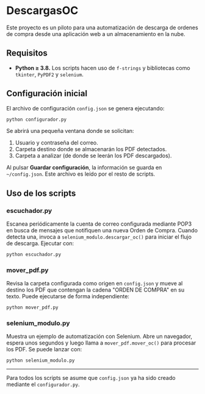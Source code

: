 # DescargasOC
Este proyecto es un piloto para una automatización de descarga de ordenes de
compra desde una aplicación web a un almacenamiento en la nube.

## Requisitos

- **Python ≥ 3.8.** Los scripts hacen uso de `f-strings` y bibliotecas como
  `tkinter`, `PyPDF2` y `selenium`.

## Configuración inicial

El archivo de configuración `config.json` se genera ejecutando:

```bash
python configurador.py
```

Se abrirá una pequeña ventana donde se solicitan:

1. Usuario y contraseña del correo.
2. Carpeta destino donde se almacenarán los PDF detectados.
3. Carpeta a analizar (de donde se leerán los PDF descargados).

Al pulsar **Guardar configuración**, la información se guarda en
`~/config.json`. Este archivo es leído por el resto de scripts.

## Uso de los scripts

### escuchador.py

Escanea periódicamente la cuenta de correo configurada mediante POP3 en busca
de mensajes que notifiquen una nueva Orden de Compra. Cuando detecta una,
invoca a `selenium_modulo.descargar_oc()` para iniciar el flujo de descarga.
Ejecutar con:

```bash
python escuchador.py
```

### mover_pdf.py

Revisa la carpeta configurada como origen en `config.json` y mueve al destino
los PDF que contengan la cadena "ORDEN DE COMPRA" en su texto. Puede ejecutarse
de forma independiente:

```bash
python mover_pdf.py
```

### selenium_modulo.py

Muestra un ejemplo de automatización con Selenium. Abre un navegador, espera
unos segundos y luego llama a `mover_pdf.mover_oc()` para procesar los PDF. Se
puede lanzar con:

```bash
python selenium_modulo.py
```

---
Para todos los scripts se asume que `config.json` ya ha sido creado mediante el
`configurador.py`.
